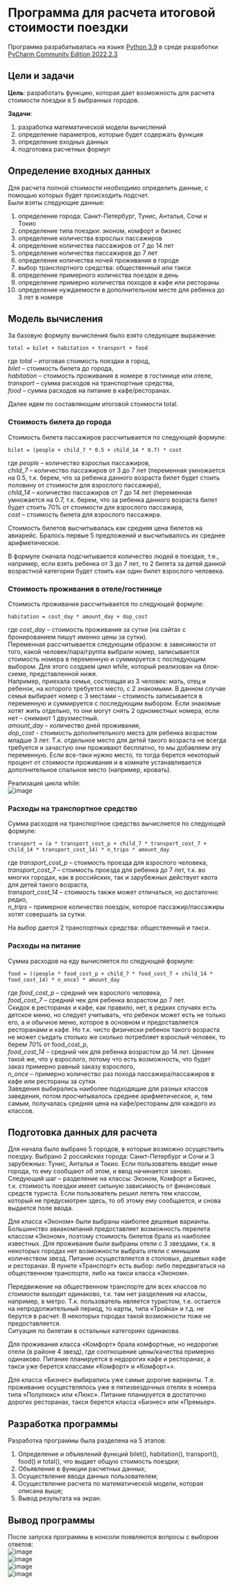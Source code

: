 # Программа для расчета итоговой стоимости поездки
Программа разрабатывалась на языке <a href = 'https://www.python.org/downloads/release/python-390/'>Python 3.9</a> в среде разработки <a href = 'https://www.jetbrains.com/ru-ru/pycharm/'>PyCharm Community Edition 2022.2.3</a>  
## Цели и задачи
<b>Цель</b>: разработать функцию, которая дает возможность для расчета стоимости поездки в 5 выбранных городов.  

<b>Задачи</b>:  
1. разработка математической модели вычислений  
2. определение параметров, которые будет содержать функция
3. определение входных данных
4. подготовка расчетных формул

## Определение входных данных  
Для расчета полной стоимости необходимо определить данные, с помощью которых будет происходить подсчет.  
Были взяты следующие данные:
1)	определение города: Санкт-Петербург, Тунис, Анталья, Сочи и Токио
2)	определение типа поездки: эконом, комфорт и бизнес
3)	определение количества взрослых пассажиров
4)	определение количества пассажиров от 7 до 14 лет
5)	определение количества пассажиров до 7 лет
6)	определение количества ночей проживания в городе
7)	выбор транспортного средства: общественный или такси
8)	определение примерного количества поездок в день
9)	определение примерно количества походов в кафе или рестораны
10)	определение нуждаемости в дополнительном месте для ребенка до 3 лет в номере

## Модель вычисления  
За базовую формулу вычисления было взято следующее выражение: 

` total = bilet + habitation + transport + food `

где <i>total</i> – итоговая стоимость поездки в город,  
<i>bilet</i> – стоимость билета до города,  
<i>habitation</i> – стоимость проживания в номере в гостинице или отеле,  
<i>transport</i> – сумма расходов на транспортные средства,  
<i>food</i> – сумма расходов на питание в кафе/ресторанах.  

Далее идем по составляющим итоговой стоимости total.  

### Стоимость билета до города  
Стоимость билета пассажиров рассчитывается по следующей формуле:  

` bilet = (people + child_7 * 0.5 + child_14 * 0.7) * cost `  

где <i>people</i> – количество взрослых пассажиров,  
<i>child_7</i> – количество пассажиров от 3 до 7 лет (переменная умножается на 0.5, т.к. берем, что за ребенка данного возраста билет будет стоить половину от стоимости для взрослого пассажира),  
<i>child_14</i> – количество пассажиров от 7 до 14 лет (переменная умножается на 0.7, т.к. берем, что за ребенка данного возраста билет будет стоить 70% от стоимости для взрослого пассажира,  
<i>cost</i> – стоимость билета для взрослого пассажира.  

Стоимость билетов высчитывалась как средняя цена билетов на авиарейс. Бралось первые 5 предложений и высчитывалось их среднее арифметическое.  

В формуле сначала подсчитывается количество людей в поездке, т.е., например, если взять ребенка от 3 до 7 лет, то 2 билета за детей данной возрастной категории будет стоить как один билет взрослого человека.  

### Стоимость проживания в отеле/гостинице  
Стоимость проживания рассчитывается по следующей формуле:  

` habitation = cost_day * amount_day + dop_cost ` 

где <i>cost_day</i> – стоимость проживания за сутки (на сайтах с бронированием пишут именно цены за сутки).  
Переменная рассчитывается следующим образом: в зависимости от того, какой человек/пара/группа выбрали номер, записывается стоимость номера в переменную и суммируется с последующим выбором. Для этого создаем цикл while, который реализован на блок-схеме, представленной ниже.  
Например, приехала семья, состоящая из 3 человек: мать, отец и ребенок, на которого требуется место, с 2 знакомыми. В данном
случае семья выбирает номер с 3 местами – стоимость записывается в переменную и суммируется с последующим выбором. Если знакомые хотят жить отдельно, то они могут снять 2 одноместных номера, если нет – снимают 1 двухместный.  
<i>amount_day</i> – количество дней проживания,  
<i>dop_cost</i> - стоимость дополнительного места для ребенка возрастом младше 3 лет. Т.к. отдельное место для детей такого возраста не всегда требуется и зачастую они проживают бесплатно, то мы добавляем эту переменную. Если все-таки нужно место, то тогда берется некоторый процент от стоимости проживания и в комнате устанавливается дополнительное спальное место (например, кровать).  

Реализация цикла while:  
![image](https://github.com/ksen322/university-projects/assets/119673458/47aa9c9c-199b-4b06-9d0b-b9ecdd82eebd)  

### Расходы на транспортное средство  
Сумма расходов на транспортное средство вычисляется по следующей формуле:  

` transport = (a * transport_cost_p + child_7 * transport_cost_7 + child_14 * transport_cost_14) * n_trips * amount_day `  

где <i>transport_cost_p</i> – стоимость проезда для взрослого человека,  
<i>transport_cost_7</i> – стоимость проезда для ребенка до 7 лет, т.к. во многих городах, как в российских, так и зарубежных действует квота для детей такого возраста,  
<i>transport_cost_14</i> – стоимость также может отличаться, но достаточно редко,  
<i>n_trips</i> – примерное количество поездок, которое пассажир/пассажиры хотят совершать за сутки.  

На выбор дается 2 транспортных средства: общественный и такси.  

### Расходы на питание  
Сумма расходов на еду вычисляется по следующей формуле:  

` food = ((people * food_cost_p + child_7 * food_cost_7 + child_14 * food_cost_14) * n_once) * amount_day `  

где <i>food_cost_p</i> – средний чек взрослого человека,  
<i>food_cost_7</i> – средний чек для ребенка возрастом до 7 лет.  
Скидок в ресторанах и кафе, как правило, нет, в редких случаях есть детское меню, но следует учитывать, что ребенок может есть не только его, а и обычное меню, которое в основном и предоставляется ресторанами и кафе. Но т.к. чисто физически ребенок такого возраста не может съедать столько же сколько потребляет взрослый человек, то берем 70% от food_cost_p,  
<i>food_cost_14</i> – средний чек для ребенка возрастом до 14 лет. Ценник такой же, что у взрослого, потому что есть возможность, что будет заказ примерно равный заказу взрослого,  
<i>n_once</i> – примерно количество раз похода пассажира/пассажиров в кафе или рестораны за сутки.  
Заведения выбирались наиболее подходящие для разных классов заведения, потом просчитывалось среднее арифметическое, и, тем самым, получалась средняя цена на кафе/рестораны для каждого из классов.  

## Подготовка данных для расчета  
Для начала было выбрано 5 городов, в которые возможно осуществить поездку. Выбрано 2 российских города: Санкт-Петербург и Сочи и 3 зарубежных: Тунис, Анталья и Токио. Если пользователь вводит иные города, то ему сообщают об этом, и ввод начинается заново.  
Следующий шаг – разделение на классы: Эконом, Комфорт и Бизнес, т.к. стоимость поездки имеет сильную зависимость от финансовых средств туриста. Если пользователь решил лететь тем классом, который не предусмотрен здесь, то об этому ему сообщается, и снова выдается поле ввода.  

Для класса «Эконом» были выбраны наиболее дешевые варианты. Большинство авиакомпаний предоставляет возможность перелета классом «Эконом», поэтому стоимость билетов брала из наиболее известных. Для проживания были выбраны отели с 3 звездами, т.к. в некоторых городах нет возможности выбрать отели с меньшим количеством звезд. Питание осуществляется в столовых, дешевых кафе и ресторанах. В пункте «Транспорт» есть выбор: либо передвигаться на общественном транспорте, либо на такси класса «Эконом».  

Передвижение на общественном транспорте для всех классов по стоимости выходит одинаково, т.к. там нет разделения на классы, например, в метро. Т.к. пользователь является туристом, т.е. остается на непродолжительный период, то карты, типа «Тройка» и т.д. не берутся в расчет. В некоторых городах такой возможности тоже не предоставляется.  
Ситуация по билетам в остальных категориях одинакова.  

Для проживания класса «Комфорт» брала комфортные, но недорогие отели (в районе 4 звезд), где соотношение цены/качества примерно одинаково. Питание планируется в недорогих кафе и ресторанах, а такси уже берется классами «Комфорт» и «Комфорт+».  

Для класса «Бизнес» выбирались уже самые дорогие варианты. Т.е. проживание осуществлялось уже в пятизвездочных отелях в номера типа «Полулюкс» или «Люкс». Питание планируется в достаточно дорогих ресторанах, такси берется класса «Бизнес» или «Премьер».  

## Разработка программы  
Разработка программы была разделена на 5 этапов:  
1)	Определение и объявлений функций bilet(), habitation(), transport(), food() и total(), что выдает общую стоимость поездки;
2)	Объявление в функции расчетных данных;
3)	Осуществление ввода данных пользователем;
4)	Осуществление расчета по математической модели, которая описана выше;
5)	Вывод результата на экран.  

## Вывод программы  
После запуска программы в консоли появляются вопросы с выбором ответов:  
![image](https://github.com/ksen322/university-projects/assets/119673458/0b51d978-ef6e-411d-99b5-41246f2c596d)  
![image](https://github.com/ksen322/university-projects/assets/119673458/2c878e73-78ae-49e9-92df-6eca8dd782a2)  
![image](https://github.com/ksen322/university-projects/assets/119673458/5abfef9d-1f58-4f40-99a0-a56406fb4f53)  
![image](https://github.com/ksen322/university-projects/assets/119673458/0b0f9e0d-1de0-4fe6-bd08-e0cc3e4babb1)



